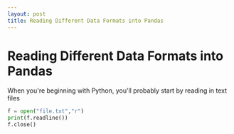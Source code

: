```yaml
---
layout: post
title: Reading Different Data Formats into Pandas
---
```


# Reading Different Data Formats into Pandas

When you're beginning with Python, you'll probably start by reading in text files 

```python
f = open("file.txt","r")
print(f.readline())
f.close()
```

